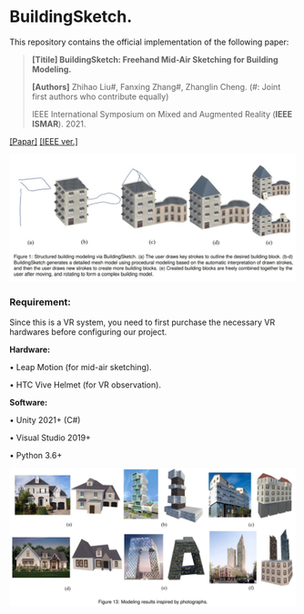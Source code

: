 # BuildingSketch.

This repository contains the official implementation of the following paper:

 > **[Titile] BuildingSketch: Freehand Mid-Air Sketching for Building Modeling.**
 >
 > **[Authors]** Zhihao Liu#, Fanxing Zhang#, Zhanglin Cheng.
  (#: Joint first authors who contribute equally)
 >
 > IEEE International Symposium on Mixed and Augmented Reality (**IEEE ISMAR**). 2021.
 
[[Papar]](https://ryuzhihao123.github.io/data/ismar21_building.pdf) [[IEEE ver.]](https://ieeexplore.ieee.org/document/9583810)


![system](https://github.com/RyuZhihao123/ISMAR_Building/blob/main/Figures/0.png)

### Requirement:

Since this is a VR system, you need to first purchase the necessary VR hardwares before configuring our project.

**Hardware:**

$\bullet$ Leap Motion (for mid-air sketching).

$\bullet$ HTC Vive Helmet (for VR observation).

**Software:**

$\bullet$ Unity 2021+ (C#)

$\bullet$ Visual Studio 2019+

$\bullet$ Python 3.6+



![result](https://github.com/RyuZhihao123/ISMAR_Building/blob/main/Figures/2.png)


